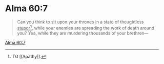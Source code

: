 # Alma 60:7

> Can you think to sit upon your thrones in a state of thoughtless <u>stupor</u>[^a], while your enemies are spreading the work of death around you? Yea, while they are murdering thousands of your brethren—

[Alma 60:7](https://www.churchofjesuschrist.org/study/scriptures/bofm/alma/60?lang=eng&id=p7#p7)


[^a]: TG [[Apathy]].
